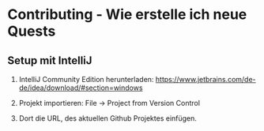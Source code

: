 # Contributing - Wie erstelle ich neue Quests

## Setup mit IntelliJ

1. IntelliJ Community Edition herunterladen: https://www.jetbrains.com/de-de/idea/download/#section=windows

2. Projekt importieren: File -> Project from Version Control

3. Dort die URL, des aktuellen Github Projektes einfügen.
